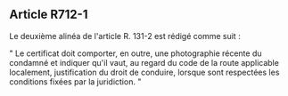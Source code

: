 Article R712-1
----
Le deuxième alinéa de l'article R. 131-2 est rédigé comme suit :

" Le certificat doit comporter, en outre, une photographie récente du condamné
et indiquer qu'il vaut, au regard du code de la route applicable localement,
justification du droit de conduire, lorsque sont respectées les conditions
fixées par la juridiction. "
